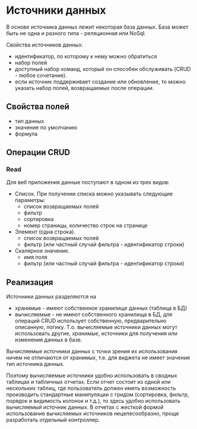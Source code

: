 # Источники данных

В основе источника данных лежит некоторая база данных. База может быть не одна и разного типа - реляционная или NoSql. 

Свойства источников данных:

- идентификатор, по которому к нему можно обратиться
- набор полей
- доступный набор команд, который он способен обслуживать (CRUD - любое сочетание).
- если источник поддерживает создание или обновление, то можно указать набор полей, возвращаемых после операции.

## Свойства полей

- тип данных
- значение по умолчанию
- формула

## Операции CRUD

### Read

Для веб приложения данные поступают в одном из трех видов: 

- Список. При получении списка можно указывать следующие параметры:
  - список возвращаемых полей
  - фильтр
  - сортировка
  - номер страницы, количество строк на странице
- Элемент (одна строка).  
  - список возвращаемых полей
  - фильтр (или частный случай фильтра - идентификатор строки)
- Скалярное значение. 
  - имя поля
  - фильтр (или частный случай фильтра - идентификатор строки)


## Реализация

Источники данных разделяются на
 
- хранимые - имеют собственное хранилище данных (таблица в БД)
- вычисляемые - не имеют собственного хранилища в БД, для операций CRUD использует собственную, предварительно описанную, логику. Т.о. вычисляемые источники данных могут использовать другие, _хранимые_, источники для получения или изменения данных в базе. 

Вычисляемые источники данных с точки зрения их использования ничем не отличаются от хранимых, т.е. для виджета не имеет значения тип источника данных. 

Поэтому вычисляемые источники удобно использовать в сводных таблицах и табличных отчетах. Если отчет состоит из одной или нескольких таблиц, где пользователь должен иметь возможность производить стандартные манипуляции с гридом (сортировка, фильтр, порядок и видимость колонок и т.д.), то здесь удобно использовать вычисляемый источник данных. В отчетах с жесткой формой использование вычисляемых источников нецелесообразно, проще разработать отдельный контроллер.   